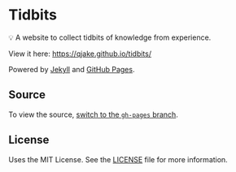 # Tidbits

:bulb: A website to collect tidbits of knowledge from experience.

View it here: https://qjake.github.io/tidbits/

Powered by [Jekyll](https://jekyllrb.com/) and [GitHub Pages](https://pages.github.com/).

## Source

To view the source, [switch to the `gh-pages` branch](https://github.com/qJake/tidbits/tree/gh-pages).

## License

Uses the MIT License. See the [LICENSE](license) file for more information.
